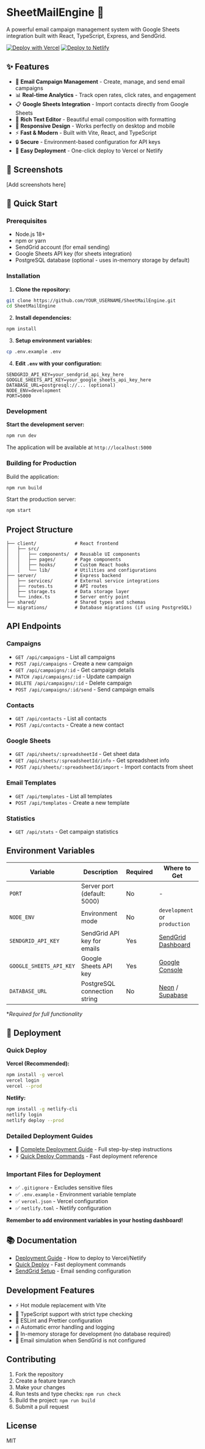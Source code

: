 # SheetMailEngine 📧

A powerful email campaign management system with Google Sheets integration built with React, TypeScript, Express, and SendGrid.

[![Deploy with Vercel](https://vercel.com/button)](https://vercel.com/new/clone?repository-url=https://github.com/YOUR_USERNAME/SheetMailEngine)
[![Deploy to Netlify](https://www.netlify.com/img/deploy/button.svg)](https://app.netlify.com/start/deploy?repository=https://github.com/YOUR_USERNAME/SheetMailEngine)

## ✨ Features

- 📧 **Email Campaign Management** - Create, manage, and send email campaigns
- 📊 **Real-time Analytics** - Track open rates, click rates, and engagement
- 📋 **Google Sheets Integration** - Import contacts directly from Google Sheets
- 🎨 **Rich Text Editor** - Beautiful email composition with formatting
- 📱 **Responsive Design** - Works perfectly on desktop and mobile
- ⚡ **Fast & Modern** - Built with Vite, React, and TypeScript
- 🔒 **Secure** - Environment-based configuration for API keys
- 🚀 **Easy Deployment** - One-click deploy to Vercel or Netlify

## 📸 Screenshots

[Add screenshots here]

## 🚀 Quick Start

### Prerequisites

- Node.js 18+ 
- npm or yarn
- SendGrid account (for email sending)
- Google Sheets API key (for sheets integration)
- PostgreSQL database (optional - uses in-memory storage by default)

### Installation

1. **Clone the repository:**
```bash
git clone https://github.com/YOUR_USERNAME/SheetMailEngine.git
cd SheetMailEngine
```

2. **Install dependencies:**
```bash
npm install
```

3. **Setup environment variables:**
```bash
cp .env.example .env
```

4. **Edit `.env` with your configuration:**
```env
SENDGRID_API_KEY=your_sendgrid_api_key_here
GOOGLE_SHEETS_API_KEY=your_google_sheets_api_key_here
DATABASE_URL=postgresql://... (optional)
NODE_ENV=development
PORT=5000
```

### Development

**Start the development server:**
```bash
npm run dev
```

The application will be available at `http://localhost:5000`

### Building for Production

Build the application:
```bash
npm run build
```

Start the production server:
```bash
npm start
```

## Project Structure

```
├── client/              # React frontend
│   ├── src/
│   │   ├── components/  # Reusable UI components
│   │   ├── pages/       # Page components
│   │   ├── hooks/       # Custom React hooks
│   │   └── lib/         # Utilities and configurations
├── server/              # Express backend
│   ├── services/        # External service integrations
│   ├── routes.ts        # API routes
│   ├── storage.ts       # Data storage layer
│   └── index.ts         # Server entry point
├── shared/              # Shared types and schemas
└── migrations/          # Database migrations (if using PostgreSQL)
```

## API Endpoints

### Campaigns
- `GET /api/campaigns` - List all campaigns
- `POST /api/campaigns` - Create a new campaign
- `GET /api/campaigns/:id` - Get campaign details
- `PATCH /api/campaigns/:id` - Update campaign
- `DELETE /api/campaigns/:id` - Delete campaign
- `POST /api/campaigns/:id/send` - Send campaign emails

### Contacts
- `GET /api/contacts` - List all contacts
- `POST /api/contacts` - Create a new contact

### Google Sheets
- `GET /api/sheets/:spreadsheetId` - Get sheet data
- `GET /api/sheets/:spreadsheetId/info` - Get spreadsheet info
- `POST /api/sheets/:spreadsheetId/import` - Import contacts from sheet

### Email Templates
- `GET /api/templates` - List all templates
- `POST /api/templates` - Create a new template

### Statistics
- `GET /api/stats` - Get campaign statistics

## Environment Variables

| Variable | Description | Required | Where to Get |
|----------|-------------|----------|--------------|
| `PORT` | Server port (default: 5000) | No | - |
| `NODE_ENV` | Environment mode | No | `development` or `production` |
| `SENDGRID_API_KEY` | SendGrid API key for emails | Yes | [SendGrid Dashboard](https://app.sendgrid.com/settings/api_keys) |
| `GOOGLE_SHEETS_API_KEY` | Google Sheets API key | Yes | [Google Console](https://console.cloud.google.com/apis/credentials) |
| `DATABASE_URL` | PostgreSQL connection string | No | [Neon](https://neon.tech) / [Supabase](https://supabase.com) |

**Required for full functionality*

## 🚀 Deployment

### Quick Deploy

**Vercel (Recommended):**
```bash
npm install -g vercel
vercel login
vercel --prod
```

**Netlify:**
```bash
npm install -g netlify-cli
netlify login
netlify deploy --prod
```

### Detailed Deployment Guides

- 📖 [Complete Deployment Guide](DEPLOYMENT_GUIDE.md) - Full step-by-step instructions
- ⚡ [Quick Deploy Commands](QUICK_DEPLOY.md) - Fast deployment reference

### Important Files for Deployment

- ✅ `.gitignore` - Excludes sensitive files
- ✅ `.env.example` - Environment variable template
- ✅ `vercel.json` - Vercel configuration
- ✅ `netlify.toml` - Netlify configuration

**Remember to add environment variables in your hosting dashboard!**

## 📚 Documentation

- [Deployment Guide](DEPLOYMENT_GUIDE.md) - How to deploy to Vercel/Netlify
- [Quick Deploy](QUICK_DEPLOY.md) - Fast deployment commands
- [SendGrid Setup](SENDGRID_SENDER_IDENTITY_FIX.md) - Email sending configuration

## Development Features

- ⚡ Hot module replacement with Vite
- 🔷 TypeScript support with strict type checking
- 📝 ESLint and Prettier configuration
- 🔥 Automatic error handling and logging
- 💾 In-memory storage for development (no database required)
- 📧 Email simulation when SendGrid is not configured

## Contributing

1. Fork the repository
2. Create a feature branch
3. Make your changes
4. Run tests and type checks: `npm run check`
5. Build the project: `npm run build`
6. Submit a pull request

## License

MIT